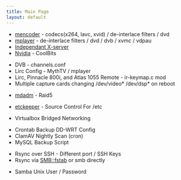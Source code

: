 ```yaml
---
title: Main Page
layout: default
---
```


-   [mencoder](mencoder "wikilink") - codecs(x264, lavc, xvid) /
    de-interlace filters / dvd
-   [mplayer](mplayer "wikilink") - de-interlace filters / dvd / dvb /
    xvmc / vdpau
-   [Independant X-server](Independant_X-server "wikilink")
-   [Nvidia](Nvidia "wikilink") - CoolBits

<!-- -->

-   DVB - channels.conf
-   Lirc Config - MythTV / mplayer
-   Lirc, Pinnacle 800i, and Atlas 1055 Remote - ir-keymap.c mod
-   Multiple capture cards changing /dev/video\* /dev/dsp\* on reboot

<!-- -->

-   [mdadm](mdadm "wikilink") - Raid5

<!-- -->

-   [etckeeper](etckeeper "wikilink") - Source Control For /etc

<!-- -->

-   Virtualbox Bridged Networking

<!-- -->

-   Crontab Backup DD-WRT Config
-   ClamAV Nightly Scan (cron)
-   MySQL Backup Script

<!-- -->

-   Rsync over SSH - Different port / SSH Keys
-   Rsync via <SMB::fstab> or smb directly

<!-- -->

-   Samba Unix User / Password

